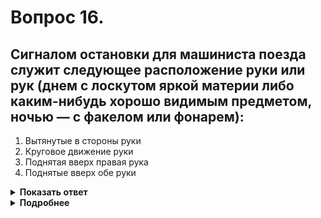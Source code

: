 # Вопрос 16.

## Сигналом остановки для машиниста поезда служит следующее расположение руки или рук (днем с лоскутом яркой материи либо каким-нибудь хорошо видимым предметом, ночью — с факелом или фонарем):

1. Вытянутые в стороны руки
2. Круговое движение руки
3. Поднятая вверх правая рука
4. Поднятые вверх обе руки

<details>
<summary><b>Показать ответ</b></summary>
Правильный ответ: 2
</details>
<details>
<summary><b>Подробнее</b></summary>
Сигналом остановки для машиниста поезда служит круговое движение руки (днём с лоскутом яркой материи или каким-либо хорошо видимым предметом, ночью – с факелом или фонарем).
(Пункт 15.5 ПДД. Примечание)
</details>